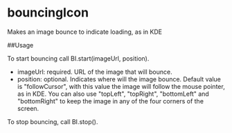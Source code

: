 # bouncingIcon
Makes an image bounce to indicate loading, as in KDE

##Usage

To start bouncing call BI.start(imageUrl, position).
- imageUrl: required. URL of the image that will bounce.
- position: optional. Indicates where will the image bounce. Default value is
			"followCursor", with this value the image will follow the mouse
			pointer, as in KDE. You can also use "topLeft", "topRight", 
			"bottomLeft" and "bottomRight" to keep the image in any of the
			four corners of the screen.

To stop bouncing, call BI.stop().
